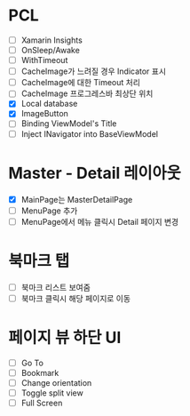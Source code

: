 # PCL
- [ ] Xamarin Insights
- [ ] OnSleep/Awake
- [ ] WithTimeout
- [ ] CacheImage가 느려질 경우 Indicator 표시
- [ ] CacheImage에 대한 Timeout 처리
- [ ] CacheImage 프로그레스바 최상단 위치
- [x] Local database
- [x] ImageButton
- [ ] Binding ViewModel's Title
- [ ] Inject INavigator into BaseViewModel

# Master - Detail 레이아웃
- [x] MainPage는 MasterDetailPage
- [ ] MenuPage 추가
- [ ] MenuPage에서 메뉴 클릭시 Detail 페이지 변경

# 북마크 탭
- [ ] 북마크 리스트 보여줌
- [ ] 북마크 클릭시 해당 페이지로 이동

# 페이지 뷰 하단 UI
- [ ] Go To
- [ ] Bookmark
- [ ] Change orientation
- [ ] Toggle split view
- [ ] Full Screen
